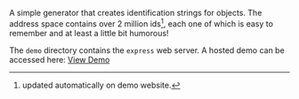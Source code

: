 A simple generator that creates identification strings for objects. The address space contains over 2 million ids[^1], each one of which is easy to remember and at least a little bit humorous!

The `demo` directory contains the `express` web server. A hosted demo can be accessed here: [View Demo](https://giraffe.danielha.tk)

[^1]: updated automatically on demo website.
